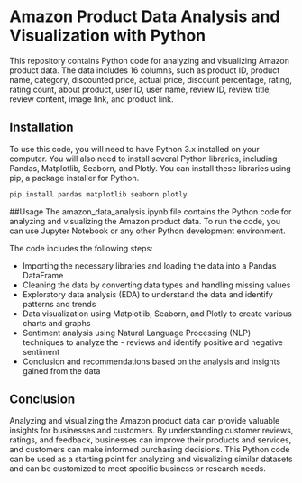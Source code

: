 # Amazon Product Data Analysis and Visualization with Python
This repository contains Python code for analyzing and visualizing Amazon product data. The data includes 16 columns, such as product ID, product name, category, discounted price, actual price, discount percentage, rating, rating count, about product, user ID, user name, review ID, review title, review content, image link, and product link.

## Installation
To use this code, you will need to have Python 3.x installed on your computer. You will also need to install several Python libraries, including Pandas, Matplotlib, Seaborn, and Plotly. You can install these libraries using pip, a package installer for Python.

``` bash
pip install pandas matplotlib seaborn plotly
```

##Usage
The amazon_data_analysis.ipynb file contains the Python code for analyzing and visualizing the Amazon product data. To run the code, you can use Jupyter Notebook or any other Python development environment.

The code includes the following steps:

- Importing the necessary libraries and loading the data into a Pandas DataFrame
- Cleaning the data by converting data types and handling missing values
- Exploratory data analysis (EDA) to understand the data and identify patterns and trends
- Data visualization using Matplotlib, Seaborn, and Plotly to create various charts and graphs
- Sentiment analysis using Natural Language Processing (NLP) techniques to analyze the - reviews and identify positive and negative sentiment
- Conclusion and recommendations based on the analysis and insights gained from the data

## Conclusion
Analyzing and visualizing the Amazon product data can provide valuable insights for businesses and customers. By understanding customer reviews, ratings, and feedback, businesses can improve their products and services, and customers can make informed purchasing decisions. This Python code can be used as a starting point for analyzing and visualizing similar datasets and can be customized to meet specific business or research needs.